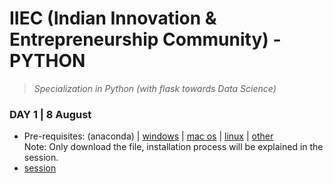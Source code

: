 # IIEC (Indian Innovation & Entrepreneurship Community) - PYTHON 
>  *Specialization in Python (with flask towards Data Science)*

### DAY 1 | 8 August    
-  Pre-requisites: (anaconda) | [windows](https://repo.anaconda.com/archive/Anaconda3-2020.07-Windows-x86_64.exe) | [mac os](https://repo.anaconda.com/archive/Anaconda3-2020.07-MacOSX-x86_64.pkg
) | [linux](https://repo.anaconda.com/archive/Anaconda3-2020.07-Linux-x86_64.sh
) | [other](https://www.anaconda.com/products/individual)   
Note: Only download the file, installation process will be explained in the session.
-  [session](https://www.youtube.com/watch?v=VW0PUBSxVxg&feature=youtu.be)

